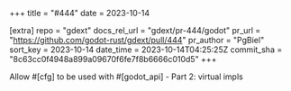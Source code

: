 +++
title = "#444"
date = 2023-10-14

[extra]
repo = "gdext"
docs_rel_url = "gdext/pr-444/godot"
pr_url = "https://github.com/godot-rust/gdext/pull/444"
pr_author = "PgBiel"
sort_key = 2023-10-14
date_time = 2023-10-14T04:25:25Z
commit_sha = "8c63cc0f4948a899a09670f6fe7f8b6666c010d5"
+++

Allow #[cfg] to be used with #[godot_api] - Part 2: virtual impls

